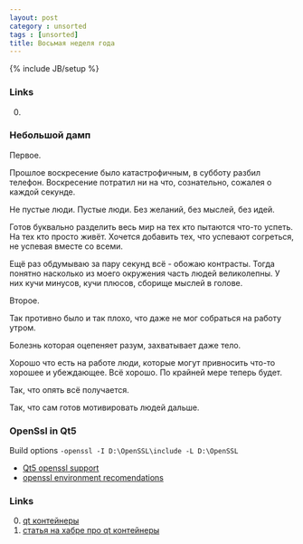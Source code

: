 ```yaml
---
layout: post
category : unsorted
tags : [unsorted]
title: Восьмая неделя года
---
```

{% include JB/setup %}

### Links
0. []()


### Небольшой дамп
<p>Первое.</p>
<p>Прошлое воскресение было катастрофичным, в субботу разбил телефон. Воскресение потратил ни на что, сознательно, сожалея о каждой секунде.</p>
<p>Не пустые люди. Пустые люди. Без желаний, без мыслей, без идей.</p>
<p>Готов буквально разделить весь мир на тех кто пытаются что-то успеть. На тех кто просто живёт. Хочется добавить тех, что успевают согреться, не успевая вместе со всеми.</p>
<p>Ещё раз обдумываю за пару секунд всё - обожаю контрасты. Тогда понятно насколько из моего окружения часть людей великолепны. У них кучи минусов, кучи плюсов, сборище мыслей в голове.</p>
<p>Второе.</p>
<p>Так противно было и так плохо, что даже не мог собраться на работу утром.</p><p>Болезнь которая оцепеняет разум, захватывает даже тело.</p>
<p>Хорошо что есть на работе люди, которые могут привносить что-то хорошее и убеждающее. Всё хорошо. По крайней мере теперь будет.</p>
<p>Так, что опять всё получается.</p><p>Так, что сам готов мотивировать людей дальше.</p>


### OpenSsl in Qt5
Build options `-openssl -I D:\OpenSSL\include -L D:\OpenSSL`

- [Qt5 openssl support](http://www.qtcentre.org/threads/30523-How-to-Building-Qt-with-OpenSSL-support-using-the-Windows-SDK)
- [openssl environment recomendations](http://qt-project.org/wiki/Qt-5-Alpha-building-instructions)

### Links
0. [qt контейнеры](http://doc.qt.digia.com/qq/qq19-containers.html)
0. [статья на хабре про qt контейнеры](http://habrahabr.ru/post/127870/)
